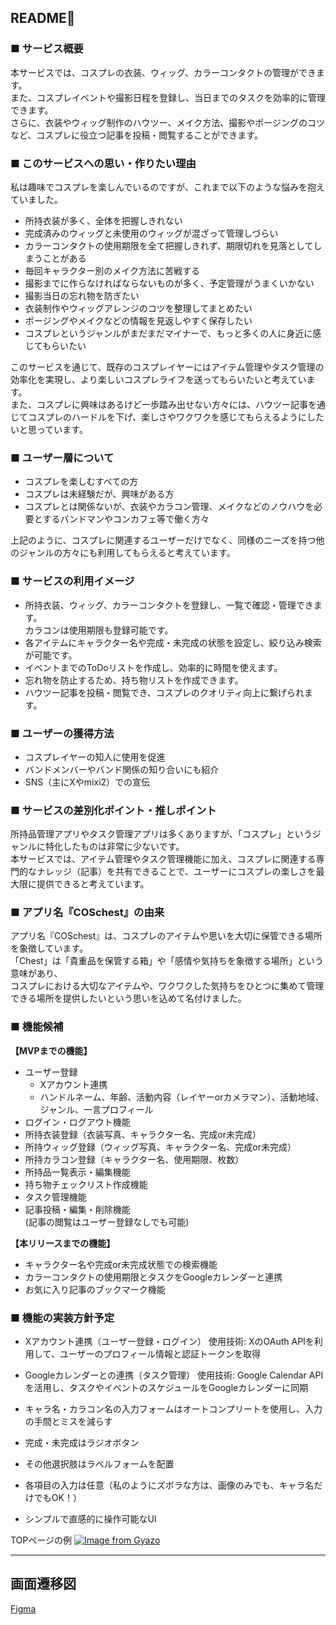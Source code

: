 ## README👗

### ■ サービス概要

本サービスでは、コスプレの衣装、ウィッグ、カラーコンタクトの管理ができます。  
また、コスプレイベントや撮影日程を登録し、当日までのタスクを効率的に管理できます。  
さらに、衣装やウィッグ制作のハウツー、メイク方法、撮影やポージングのコツなど、コスプレに役立つ記事を投稿・閲覧することができます。


### ■ このサービスへの思い・作りたい理由

私は趣味でコスプレを楽しんでいるのですが、これまで以下のような悩みを抱えていました。

- 所持衣装が多く、全体を把握しきれない
- 完成済みのウィッグと未使用のウィッグが混ざって管理しづらい
- カラーコンタクトの使用期限を全て把握しきれず、期限切れを見落としてしまうことがある
- 毎回キャラクター別のメイク方法に苦戦する
- 撮影までに作らなければならないものが多く、予定管理がうまくいかない
- 撮影当日の忘れ物を防ぎたい
- 衣装制作やウィッグアレンジのコツを整理してまとめたい
- ポージングやメイクなどの情報を見返しやすく保存したい
- コスプレというジャンルがまだまだマイナーで、もっと多くの人に身近に感じてもらいたい

このサービスを通じて、既存のコスプレイヤーにはアイテム管理やタスク管理の効率化を実現し、より楽しいコスプレライフを送ってもらいたいと考えています。  
また、コスプレに興味はあるけど一歩踏み出せない方々には、ハウツー記事を通じてコスプレのハードルを下げ、楽しさやワクワクを感じてもらえるようにしたいと思っています。


### ■ ユーザー層について

- コスプレを楽しむすべての方
- コスプレは未経験だが、興味がある方
- コスプレとは関係ないが、衣装やカラコン管理、メイクなどのノウハウを必要とするバンドマンやコンカフェ等で働く方々

上記のように、コスプレに関連するユーザーだけでなく、同様のニーズを持つ他のジャンルの方々にも利用してもらえると考えています。


### ■ サービスの利用イメージ

- 所持衣装、ウィッグ、カラーコンタクトを登録し、一覧で確認・管理できます。  
  カラコンは使用期限も登録可能です。
- 各アイテムにキャラクター名や完成・未完成の状態を設定し、絞り込み検索が可能です。
- イベントまでのToDoリストを作成し、効率的に時間を使えます。
- 忘れ物を防止するため、持ち物リストを作成できます。
- ハウツー記事を投稿・閲覧でき、コスプレのクオリティ向上に繋げられます。


### ■ ユーザーの獲得方法

- コスプレイヤーの知人に使用を促進
- バンドメンバーやバンド関係の知り合いにも紹介
- SNS（主にXやmixi2）での宣伝


### ■ サービスの差別化ポイント・推しポイント

所持品管理アプリやタスク管理アプリは多くありますが、「コスプレ」というジャンルに特化したものは非常に少ないです。  
本サービスでは、アイテム管理やタスク管理機能に加え、コスプレに関連する専門的なナレッジ（記事）を共有できることで、ユーザーにコスプレの楽しさを最大限に提供できると考えています。


### ■ アプリ名『COSchest』の由来

アプリ名『COSchest』は、コスプレのアイテムや思いを大切に保管できる場所を象徴しています。  
「Chest」は「貴重品を保管する箱」や「感情や気持ちを象徴する場所」という意味があり、  
コスプレにおける大切なアイテムや、ワクワクした気持ちをひとつに集めて管理できる場所を提供したいという思いを込めて名付けました。


### ■ 機能候補

**【MVPまでの機能】**

- ユーザー登録
  - Xアカウント連携
  - ハンドルネーム、年齢、活動内容（レイヤーorカメラマン）、活動地域、ジャンル、一言プロフィール
- ログイン・ログアウト機能
- 所持衣装登録（衣装写真、キャラクター名、完成or未完成）
- 所持ウィッグ登録（ウィッグ写真、キャラクター名、完成or未完成）
- 所持カラコン登録（キャラクター名、使用期限、枚数）
- 所持品一覧表示・編集機能
- 持ち物チェックリスト作成機能
- タスク管理機能
- 記事投稿・編集・削除機能  
  (記事の閲覧はユーザー登録なしでも可能)

**【本リリースまでの機能】**

- キャラクター名や完成or未完成状態での検索機能
- カラーコンタクトの使用期限とタスクをGoogleカレンダーと連携
- お気に入り記事のブックマーク機能



### ■ 機能の実装方針予定

- Xアカウント連携（ユーザー登録・ログイン）
  使用技術: XのOAuth APIを利用して、ユーザーのプロフィール情報と認証トークンを取得
- Googleカレンダーとの連携（タスク管理）
  使用技術: Google Calendar APIを活用し、タスクやイベントのスケジュールをGoogleカレンダーに同期

- キャラ名・カラコン名の入力フォームはオートコンプリートを使用し、入力の手間とミスを減らす
- 完成・未完成はラジオボタン
- その他選択肢はラベルフォームを配置
- 各項目の入力は任意（私のようにズボラな方は、画像のみでも、キャラ名だけでもOK！）
- シンプルで直感的に操作可能なUI

TOPページの例
[![Image from Gyazo](https://i.gyazo.com/a810b2feba797d38bd0f722df0b725b7.png)](https://gyazo.com/a810b2feba797d38bd0f722df0b725b7)

***

## 画面遷移図

[Figma](https://www.figma.com/design/7vOprCqpanPIMHVg1wnjK6/COSchest?node-id=0-1&t=Ar21r0uWeIRnZrLN-1)
